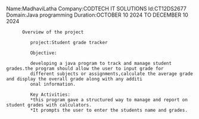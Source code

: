 Name:MadhaviLatha
Company:CODTECH IT SOLUTIONS
Id:CT12DS2677
Domain:Java programming
Duration:OCTOBER 10 2024 TO DECEMBER 10 2024

          Overview of the project

             project:Student grade tracker 
             
             Objective:
             
             developing a java program to track and manage student grades.the program should allow the user to input grade for 
             different subjects or assignments,calculate the average grade and display the overall grade along with any additi
             onal information.

             Key Activities:
             *this program gave a structured way to manage and report on student grades with calculators.
             *It prompts the user to enter the students name and grades.
